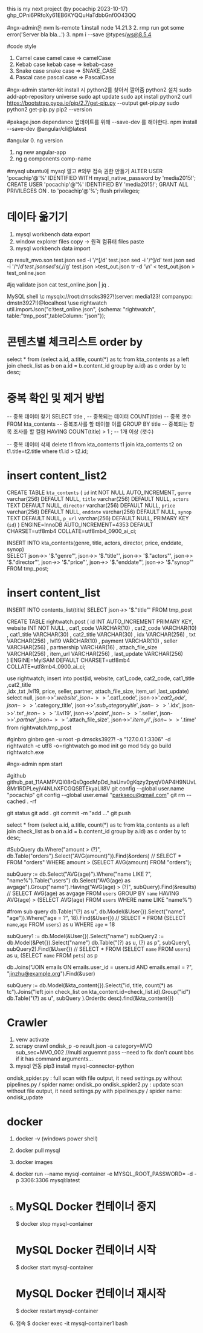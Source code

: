 this is my next project (by pocachip 2023-10-17)
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

#ngx-admin은 
nvm ls-remote
1.install node 14.21.3
2. rmp run got some error('Server bla bla...')
3. npm i --save @types/ws@8.5.4

#code style
1. Camel case
	camel case => camelCase
2. Kebab case
	kebab case => kebab-case
3. Snake case
	snake case => SNAKE_CASE
4. Pascal case
	pascal case => PascalCase

#ngx-admin starter-kit install 시 python2를 찾아서 깔어줌
python2 설치 
	sudo add-apt-repository universe
	sudo apt update 
	sudo apt install python2
	curl https://bootstrap.pypa.io/pip/2.7/get-pip.py --output get-pip.py
	sudo python2 get-pip.py
	pip2 --version

#pakage.json dependance 업데이트를 위해 --save-dev 를 해야한다.
npm install --save-dev @angular/cli@latest


#angular 
 0. ng version
 1. ng new angular-app
 2. ng g components comp-name



#mysql
ubuntu에 mysql 깔고 
#외부 접속 권한 만들기
ALTER USER 'pocachip'@'%' IDENTIFIED WITH mysql_native_password by 'media2015!';
CREATE USER 'pocachip'@'%' IDENTIFIED BY 'media2015!';
GRANT ALL PRIVILEGES ON *.* to 'pocachip'@'%';
flush privileges;

# 데이타 옮기기
1. mysql workbench data export
2. window explorer files copy -> 원격 컴퓨터 files paste
3. mysql workbench data import 

cp result_mvo.son test.json
sed -i '/^\[/d' test.json
sed -i '/^\]/d' test.json
sed -i '/^$/d' test.json
sed 's/,$//g' test.json >test_out.json
tr -d '\n' < test_out.json > test_online.json

#jq validate json
cat test_online.json | jq .

MySQL shell 
\c mysqlx://root:dmscks3927!(server: media123! companypc: dmstn3927!)@localhost
\use rightwatch
util.importJson("c:\\test_online.json", {schema: "rightwatch", table:"tmp_post",tableColumn: "json"});
# 콘텐츠별 체크리스트 order by 
select * from (select a.id, a.title, count(*) as tc from kta_contents as a left join check_list as b on a.id = b.content_id group by a.id) as c order by tc desc;

# 중복 확인 및 제거 방법
-- 중복 데이터 찾기
SELECT  title ,  -- 중복되는 데이터
         COUNT(title) -- 중복 갯수
FROM kta_contents              -- 중복조사를 할 테이블 이름
GROUP BY title      -- 중복되는 항목 조사를 할 컬럼
HAVING COUNT(title) > 1 ;  -- 1개 이상 (갯수)

-- 중복 데이터 삭제
delete t1 from kta_contents t1 join kta_contents t2 on t1.title=t2.title where t1.id > t2.id;

# insert content_list2
CREATE TABLE `kta_contents` (
  `id` int NOT NULL AUTO_INCREMENT,
  `genre` varchar(256) DEFAULT NULL,
  `title` varchar(256) DEFAULT NULL,
  `actors` TEXT DEFAULT NULL,
  `director` varchar(256) DEFAULT NULL,
  `price` varchar(256) DEFAULT NULL,
  `enddate` varchar(256) DEFAULT NULL,
  `synop` TEXT DEFAULT NULL,
  `p_url` varchar(256) DEFAULT NULL,
  PRIMARY KEY (`id`)
) ENGINE=InnoDB AUTO_INCREMENT=4353 DEFAULT CHARSET=utf8mb4 COLLATE=utf8mb4_0900_ai_ci;

INSERT INTO kta_contents(genre, title, actors, director, price, enddate, synop)  
SELECT json->> '$."genre"',
json->> '$."title"',
json->> '$."actors"',
json->> '$."director"',
json->> '$."price"',
json->> '$."enddate"',
json->> '$."synop"'
FROM tmp_post;

# insert content_list
INSERT INTO contents_list(title)  SELECT json->> '$."title"' FROM tmp_post

CREATE  TABLE rightwatch.post ( 
	id                   INT AUTO_INCREMENT PRIMARY KEY,
	website              INT  NOT NULL     ,
	cat1_code            VARCHAR(10)       ,
	cat2_code            VARCHAR(10)       ,
	cat1_title           VARCHAR(30)       ,
	cat2_title           VARCHAR(30)       ,
	idx                  VARCHAR(256)    ,
	txt                  VARCHAR(256)       ,
	lvl19                VARCHAR(10)       ,
	payment                VARCHAR(10)       ,
	seller               VARCHAR(256)       ,
	partnership              VARCHAR(16)       ,
	attach_file_size     VARCHAR(256)       ,
	item_url     VARCHAR(256)       ,
	last_update          VARCHAR(256)     
 ) ENGINE=MyISAM DEFAULT CHARSET=utf8mb4 COLLATE=utf8mb4_0900_ai_ci;

use rightwatch;
insert into post(id, website, cat1_code, cat2_code, cat1_title ,cat2_title       
,idx ,txt ,lvl19, price, seller, partner, attach_file_size, item_url
,last_update)
select 
    null,
	json->>'$.website',
	json->>'$.cat1_code',
	json->>'$.cat2_code',
	json->>'$.category_title',
	json->>'$.sub_category_title',
	json->>'$.idx',
	json->>'$.txt',
	json->>'$.Lvl19',
	json->>'$.point',
	json->>'$.seller',
	json->>'$.partner',
	json->>'$.attach_file_size',
    json->>'$.item_url',
	json->>'$.time'
from rightwatch.tmp_post

#ginbro
ginbro gen -u root -p dmscks3927! -a "127.0.0.1:3306" -d rightwatch -c utf8 -o=rightwatch
go mod init
go mod tidy
go build
rightwatch.exe

#ngx-admin
npm start


#github
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
git config --global user.name "pocachip"
git config --global user.email "parkseou@gmail.com"
git rm --cached . -rf 

git status
git add .
git commit -m "add ..."
git push



select * from (select a.id, a.title, count(*) as tc from kta_contents as a left join check_list as b on a.id = b.content_id group by a.id) as c order by tc desc;

#SubQuery
db.Where("amount > (?)", db.Table("orders").Select("AVG(amount)")).Find(&orders)
// SELECT * FROM "orders" WHERE amount > (SELECT AVG(amount) FROM "orders");

subQuery := db.Select("AVG(age)").Where("name LIKE ?", "name%").Table("users")
db.Select("AVG(age) as avgage").Group("name").Having("AVG(age) > (?)", subQuery).Find(&results)
// SELECT AVG(age) as avgage FROM `users` GROUP BY `name` HAVING AVG(age) > (SELECT AVG(age) FROM `users` WHERE name LIKE "name%")


#from sub query
db.Table("(?) as u", db.Model(&User{}).Select("name", "age")).Where("age = ?", 18).Find(&User{})
// SELECT * FROM (SELECT `name`,`age` FROM `users`) as u WHERE `age` = 18

subQuery1 := db.Model(&User{}).Select("name")
subQuery2 := db.Model(&Pet{}).Select("name")
db.Table("(?) as u, (?) as p", subQuery1, subQuery2).Find(&User{})
// SELECT * FROM (SELECT `name` FROM `users`) as u, (SELECT `name` FROM `pets`) as p


db.Joins("JOIN emails ON emails.user_id = users.id AND emails.email = ?", "jinzhu@example.org").Find(&user)

subQuery := db.Model(&kta_content{}).Select("id, title, count(*) as tc").Joins("left join check_list on kta_content.id=check_list.id).Group("id")
db.Table("(?) as u", subQuery  ).Order(tc desc).find(&kta_content{})

# Crawler
1. venv activate
2. scrapy crawl ondisk_p -o result.json -a category=MVO sub_sec=MVO_002  //multi arguemnt pass
   --need to fix don't count bbs if it has command arguments...
3. mysql 연동
pip3 install mysql-connector-python

ondisk_spider.py : full scan with file output, it need settings.py without pipelines.py / spider name: ondisk_po
ondisk_spider2.py : update scan without file output, it need settings.py with pipelines.py / spider name: ondisk_update


# docker
1. docker -v   (windows power shell)
2. docker pull mysql 
3. docker images
4. docker run --name mysql-container -e MYSQL_ROOT_PASSWORD=<password> -d -p 3306:3306 mysql:latest
5. 
	# MySQL Docker 컨테이너 중지
	$ docker stop mysql-container

	# MySQL Docker 컨테이너 시작
	$ docker start mysql-container

	# MySQL Docker 컨테이너 재시작
	$ docker restart mysql-container
6. 접속
$ docker exec -it mysql-container1 bash
